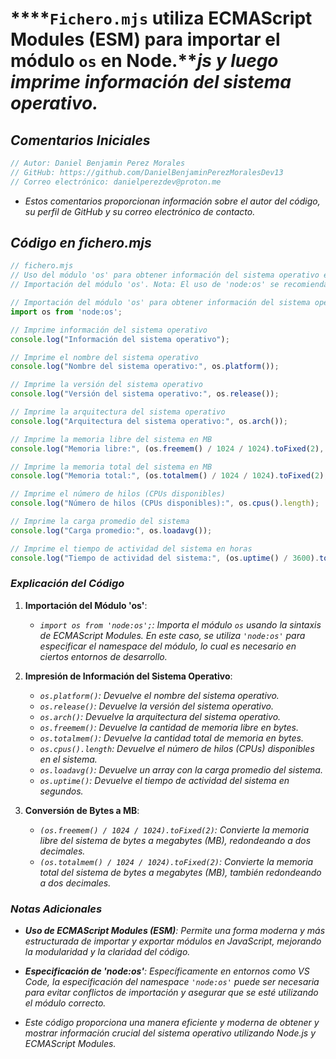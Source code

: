 <!-- Autor: Daniel Benjamin Perez Morales -->
<!-- GitHub: https://github.com/DanielBenjaminPerezMoralesDev13 -->
<!-- Gitlab: https://gitlab.com/DanielBenjaminPerezMoralesDev13 -->
<!-- Correo electrónico: danielperezdev@proton.me -->

# ****`Fichero.mjs` utiliza ECMAScript Modules (ESM) para importar el módulo `os` en Node.***js y luego imprime información del sistema operativo.*

## ***Comentarios Iniciales***

```javascript
// Autor: Daniel Benjamin Perez Morales
// GitHub: https://github.com/DanielBenjaminPerezMoralesDev13
// Correo electrónico: danielperezdev@proton.me 
```

- *Estos comentarios proporcionan información sobre el autor del código, su perfil de GitHub y su correo electrónico de contacto.*

## ***Código en fichero.mjs***

```javascript
// fichero.mjs
// Uso del módulo 'os' para obtener información del sistema operativo en Node.js
// Importación del módulo 'os'. Nota: El uso de 'node:os' se recomienda si estás trabajando en un entorno que requiere la especificación del namespace.

// Importación del módulo 'os' para obtener información del sistema operativo
import os from 'node:os';

// Imprime información del sistema operativo
console.log("Información del sistema operativo");

// Imprime el nombre del sistema operativo
console.log("Nombre del sistema operativo:", os.platform());

// Imprime la versión del sistema operativo
console.log("Versión del sistema operativo:", os.release());

// Imprime la arquitectura del sistema operativo
console.log("Arquitectura del sistema operativo:", os.arch());

// Imprime la memoria libre del sistema en MB
console.log("Memoria libre:", (os.freemem() / 1024 / 1024).toFixed(2), "MB");

// Imprime la memoria total del sistema en MB
console.log("Memoria total:", (os.totalmem() / 1024 / 1024).toFixed(2), "MB");

// Imprime el número de hilos (CPUs disponibles)
console.log("Número de hilos (CPUs disponibles):", os.cpus().length);

// Imprime la carga promedio del sistema
console.log("Carga promedio:", os.loadavg());

// Imprime el tiempo de actividad del sistema en horas
console.log("Tiempo de actividad del sistema:", (os.uptime() / 3600).toFixed(2), "horas");
```

### ***Explicación del Código***

1. **Importación del Módulo 'os'**:
   - *`import os from 'node:os';`: Importa el módulo `os` usando la sintaxis de ECMAScript Modules. En este caso, se utiliza `'node:os'` para especificar el namespace del módulo, lo cual es necesario en ciertos entornos de desarrollo.*

2. **Impresión de Información del Sistema Operativo**:
   - *`os.platform()`: Devuelve el nombre del sistema operativo.*
   - *`os.release()`: Devuelve la versión del sistema operativo.*
   - *`os.arch()`: Devuelve la arquitectura del sistema operativo.*
   - *`os.freemem()`: Devuelve la cantidad de memoria libre en bytes.*
   - *`os.totalmem()`: Devuelve la cantidad total de memoria en bytes.*
   - *`os.cpus().length`: Devuelve el número de hilos (CPUs) disponibles en el sistema.*
   - *`os.loadavg()`: Devuelve un array con la carga promedio del sistema.*
   - *`os.uptime()`: Devuelve el tiempo de actividad del sistema en segundos.*

3. **Conversión de Bytes a MB**:
   - *`(os.freemem() / 1024 / 1024).toFixed(2)`: Convierte la memoria libre del sistema de bytes a megabytes (MB), redondeando a dos decimales.*
   - *`(os.totalmem() / 1024 / 1024).toFixed(2)`: Convierte la memoria total del sistema de bytes a megabytes (MB), también redondeando a dos decimales.*

### ***Notas Adicionales***

- ***Uso de ECMAScript Modules (ESM)**: Permite una forma moderna y más estructurada de importar y exportar módulos en JavaScript, mejorando la modularidad y la claridad del código.*
  
- ***Especificación de 'node:os'**: Específicamente en entornos como VS Code, la especificación del namespace `'node:os'` puede ser necesaria para evitar conflictos de importación y asegurar que se esté utilizando el módulo correcto.*

- *Este código proporciona una manera eficiente y moderna de obtener y mostrar información crucial del sistema operativo utilizando Node.js y ECMAScript Modules.*
